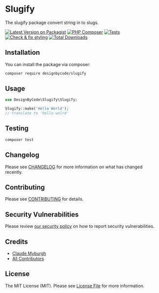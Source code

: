 # Slugify
The slugify package convert string in to slugs.


[![Latest Version on Packagist](https://img.shields.io/packagist/v/designbycode/slugify.svg?style=flat-square)](https://packagist.org/packages/designbycode/slugify)
[![PHP Composer](https://github.com/DesignByCode/slugify/actions/workflows/php.yml/badge.svg)](https://github.com/DesignByCode/slugify/actions/workflows/php.yml)
[![Tests](https://github.com/DesignByCode/slugify/actions/workflows/run-tests.yml/badge.svg)](https://github.com/DesignByCode/slugify/actions/workflows/run-tests.yml)
[![Check & fix styling](https://github.com/DesignByCode/slugify/actions/workflows/php-cs-fixer.yml/badge.svg)](https://github.com/DesignByCode/slugify/actions/workflows/php-cs-fixer.yml)
[![Total Downloads](https://img.shields.io/packagist/dt/designbycode/slugify.svg?style=flat-square)](https://packagist.org/packages/designbycode/slugify)



## Installation

You can install the package via composer:

```bash
composer require designbycode/slugify
```

## Usage

```php
use DesignByCode\Slugify\Slugify;

Slugify::make('Hello World');
// translate to 'hello-wolrd'

```

## Testing

```bash
composer test
```

## Changelog

Please see [CHANGELOG](CHANGELOG.md) for more information on what has changed recently.

## Contributing

Please see [CONTRIBUTING](.github/CONTRIBUTING.md) for details.

## Security Vulnerabilities

Please review [our security policy](../../security/policy) on how to report security vulnerabilities.

## Credits

- [Claude Myburgh](https://github.com/designbycode)
- [All Contributors](../../contributors)

## License

The MIT License (MIT). Please see [License File](LICENSE.md) for more information.
